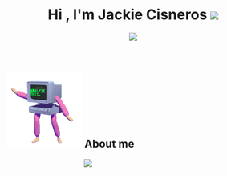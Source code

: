 <h1 align="center"><b>Hi , I'm Jackie Cisneros </b><img src="https://media.giphy.com/media/hvRJCLFzcasrR4ia7z/giphy.gif" width="35"></h1>

<p align="center">
  <a href="https://github.com/DenverCoder1/readme-typing-svg"><img src="https://readme-typing-svg.herokuapp.com?font=Time+New+Roman&color=magenta&size=35&center=true&vCenter=true&width=600&height=100&lines=Thank+you+for+visiting...&hearts;++;Full-Stack+Developer,;with+a+love+for+Python,;curious+about+AI,;an+active+learner/researcher,;and+I+love+to+dance+salsa!"></a>
</p>


<br>

## <img src = "https://github.com/kriegercisneros/kriegercisneros/blob/main/analyze%20this.gif?raw=true" width = 150px> **About me**

<picture> <img align="right" src="https://github.com/kriegercisneros/kriegercisneros/blob/main/scaler-create-impact.gif?raw=true" width = 350px></picture>

<br>

